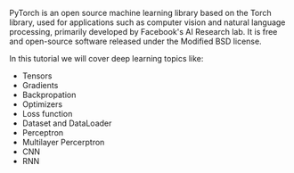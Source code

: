 PyTorch is an open source machine learning library based on the Torch library, used for applications such as computer vision and natural language processing, primarily developed by Facebook's AI Research lab. It is free and open-source software released under the Modified BSD license. 

In this tutorial we will cover deep learning topics like:

- Tensors
- Gradients
- Backpropation 
- Optimizers
- Loss function
- Dataset and DataLoader
- Perceptron
- Multilayer Percerptron 
- CNN
- RNN